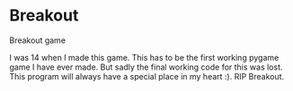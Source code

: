 # Breakout
Breakout game

I was 14 when I made this game. This has to be the first working pygame game I have ever made. But sadly the final working code for this was lost.
This program will always have a special place in my heart :). RIP Breakout.
